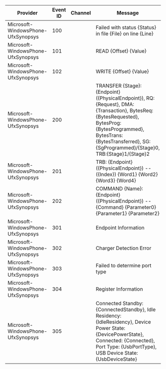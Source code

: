 Provider                            |  Event ID  |  Channel  |  Message
------------------------------------|------------|-----------|------------------------------------------------------------------------------------------------------------------------------------------------------------------------------------------------------------------------------------
Microsoft-WindowsPhone-UfxSynopsys  |  100       |           |  Failed with status {Status} in file {File} on line {Line}
Microsoft-WindowsPhone-UfxSynopsys  |  101       |           |  READ {Offset} {Value}
Microsoft-WindowsPhone-UfxSynopsys  |  102       |           |  WRITE {Offset} {Value}
Microsoft-WindowsPhone-UfxSynopsys  |  200       |           |  TRANSFER {Stage}: {Endpoint} ({PhysicalEndpoint}), RQ: {Request}, DMA: {Transaction}, BytesReq: {BytesRequested}, BytesProg: {BytesProgrammed}, BytesTrans: {BytesTransferred}, SG: {SgProgrammed}/{Stage}0, TRB:{Stage}1/{Stage}2
Microsoft-WindowsPhone-UfxSynopsys  |  201       |           |  TRB: {Endpoint} ({PhysicalEndpoint}) -- ({Index}) {Word1} {Word2} {Word3} {Word4}
Microsoft-WindowsPhone-UfxSynopsys  |  202       |           |  COMMAND {Name}: {Endpoint} ({PhysicalEndpoint}) -- {Command} {Parameter0} {Parameter1} {Parameter2}
Microsoft-WindowsPhone-UfxSynopsys  |  301       |           |  Endpoint Information
Microsoft-WindowsPhone-UfxSynopsys  |  302       |           |  Charger Detection Error
Microsoft-WindowsPhone-UfxSynopsys  |  303       |           |  Failed to determine port type
Microsoft-WindowsPhone-UfxSynopsys  |  304       |           |  Register Information
Microsoft-WindowsPhone-UfxSynopsys  |  305       |           |  Connected Standby: {ConnectedStandby}, Idle Residency: {IdleResidency}, Device Power State: {DevicePowerState}, Connected: {Connected}, Port Type: {UsbPortType}, USB Device State: {UsbDeviceState}